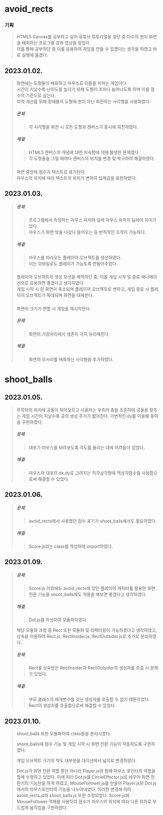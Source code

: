 # avoid_rects

### 기획

> HTML5 Canvas를 공부하고 싶어 유튜브 튜토리얼을 찾던 중 다수의 원이 화면을 배회하는 프로그램 강좌 영상을 찾았다.  
> 이를 통해 공부하던 중 이를 응용하여 게임을 만들 수 있겠다는 생각을 하였고 바로 실행에 옮겼다.

## 2023.01.02.

> 화면에는 도형들이 배회하고 마우스로 이들을 피하는 게임이다.  
> 시간이 지날수록 난이도를 높이기 위해 도형이 초마다 늘어나도록 하며 이를 점수의 기준으로 삼는다.  
> 미적 개선를 위해 장애물의 도형에 원이 아닌 회전하는 사각형을 사용하였다.
>
> ##### 문제
>
> > 각 사각형을 회전 시 모든 도형과 캔버스가 동시에 회전하였다.
>
> ##### 해결
>
> > HTML5 캔버스의 개념에 대한 미숙함에 의해 발생한 문제였다.  
> > 각 도형들을 그릴 때마다 캔버스의 위치를 변경 및 복구하여 해결하였다.
>
> #####
>
> 화면 중앙에 점수가 텍스트로 표기된다.  
> 마우스의 위치에 따라 텍스트의 위치가 변하여 입체감을 표현하였다.

## 2023.01.03.

> ##### 문제
>
> > 프로그램에서 측정하는 마우스 위치와 실제 마우스 위치의 딜레이 차이가 있다.  
> > 마우스가 화면 밖을 나갔다 들어오는 등 반칙적인 조작이 가능하다.
>
> ##### 해결
>
> > 마우스를 따라오는 플레이어 오브젝트를 생성하였다.  
> > 이는 모바일로도 플레이가 가능토록 만들어주었다.
>
> #####
>
> 플레이어 오브젝트의 생성 모션을 제작하던 중, 이를 게임 시작 및 종료 애니메이션으로 응용하면 좋겠다고 생각하였다.  
> 게임 시작 시 흰 화면이 축소되며 플레이어 오브젝트로 변하고, 게임 종료 시 플레이어 오브젝트가 확대되며 화면을 대체한다.
>
> #####
>
> 화면의 크기가 변할 시 게임을 재시작한다.
>
> ##### 문제
>
> > 화면의 가장자리에서 생존이 극히 유리해진다.
>
> ##### 해결
>
> > 화면의 모서리를 배회하는 사각형을 추가하였다.

# shoot_balls

## 2023.01.05.

> 무작위의 위치에 공들이 튀어오르고 사용자는 우측의 총을 조준하여 공들을 맞추는 게임
> 시간이 지날수록 공의 생성 주기가 짧아진다.
> 가변적인 dy를 이용해 중력을 구현하였다.
>
> ##### 문제
>
> > 대포가 마우스를 바라보도록 각도를 돌리는 데에 어려움이 있었다.
>
> ##### 해결
>
> > 마우스와 대포의 dx,dy로 그려지는 직각삼각형에 역삼각함수를 사용함으로써 해결할 수 있었다.

## 2023.01.06.

> ##### 문제
>
> > avoid_rects에서 사용했던 점수 표기가 shoot_balls에서도 필요하였다.
>
> ##### 해결
>
> > Score.js라는 class를 작성하여 import하였다.

## 2023.01.09.

> ##### 문제
>
> > Score.js 이외에도 avoid_rects에 있던 플레이어 캐릭터를 활용한 화면전환 기능을 shoot_balls에도 적용을 해보면 좋겠다고 생각하였다.
>
> ##### 해결
>
> > Dot.js를 작성하여 모듈화하였다.
>
> 해당 모듈화 과정 중 Rect 또한 모듈화 및 리펙터링이 가능하겠다고 생각하였고, 상속을 이용하여 Rect.js, RectInsider.js, RectOutsider.js로 추가로 분리하였다.
>
> ##### 문제
>
> > Rect를 상속받은 RectInsider과 RectOutsider의 생성자를 호출 시 문제가 있었다.
>
> ##### 해결
>
> > 부모 클래스의 매개변수를 갖는 생성자를 호출할 수 없기 때문이었다. Rect의 생성자를 호출함으로써 해결할 수 있었다.

## 2023.01.10.

> shoot_balls 또한 모듈화하여 class들을 분리시켰다.
>
> shoot_balls에 점수 기능 및 게임 시작 시 화면 전환 기능이 작동하도록 구현하였다.
>
> 게임 오브젝트 크기의 척도 대부분을 대각선에서 넓이로 변경하였다.
>
> Dot.js가 화면 전환 역할 뿐만 아니라 Player.js와 함께 마우스 포인터의 역할을 함께 수행하고 있었다. 이에 따라 Dot.js를 CircleEffector.js로 바꾸어 화면 전환기의 기능만을 하게 하였고, MouseFollower.js를 만들어 Player.js와 Dot.js에서의 마우스포인터의 기능을 나누어내었다. 이러한 변경에 따라 avoid_rects.js와 shoot_balls.js 또한 수정되었다.
> Score.js에 MouseFollower 객체를 사용하여 점수가 마우스의 위치에 따라 다른 위치로 부드럽게 움직임을 구현하였다.